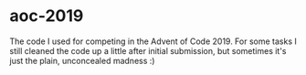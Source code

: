 # aoc-2019
The code I used for competing in the Advent of Code 2019. For some tasks I still cleaned the code up a little after initial submission, but sometimes it's just the plain, unconcealed madness :)
